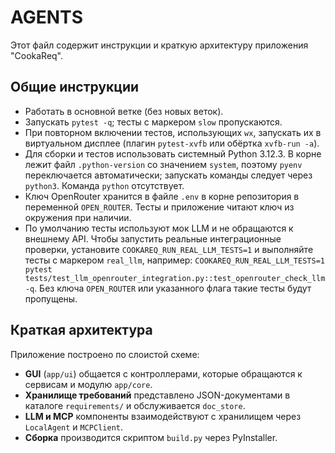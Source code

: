 # AGENTS

Этот файл содержит инструкции и краткую архитектуру приложения "CookaReq".

## Общие инструкции

- Работать в основной ветке (без новых веток).
- Запускать `pytest -q`; тесты с маркером `slow` пропускаются.
- При повторном включении тестов, использующих `wx`, запускать их в виртуальном дисплее (плагин `pytest-xvfb` или обёртка `xvfb-run -a`).
- Для сборки и тестов использовать системный Python 3.12.3. В корне лежит файл `.python-version` со значением `system`, поэтому `pyenv` переключается автоматически; запускать команды следует через `python3`. Команда `python` отсутствует.
- Ключ OpenRouter хранится в файле `.env` в корне репозитория в переменной `OPEN_ROUTER`. Тесты и приложение читают ключ из окружения при наличии.
- По умолчанию тесты используют мок LLM и не обращаются к внешнему API. Чтобы запустить реальные интеграционные проверки, установите `COOKAREQ_RUN_REAL_LLM_TESTS=1` и выполняйте тесты с маркером `real_llm`, например:
  `COOKAREQ_RUN_REAL_LLM_TESTS=1 pytest tests/test_llm_openrouter_integration.py::test_openrouter_check_llm -q`. Без ключа `OPEN_ROUTER` или указанного флага такие тесты будут пропущены.

## Краткая архитектура

Приложение построено по слоистой схеме:

- **GUI** (`app/ui`) общается с контроллерами, которые обращаются к сервисам и модулю `app/core`.
- **Хранилище требований** представлено JSON-документами в каталоге `requirements/` и обслуживается `doc_store`.
- **LLM и MCP** компоненты взаимодействуют с хранилищем через `LocalAgent` и `MCPClient`.
- **Сборка** производится скриптом `build.py` через PyInstaller.

